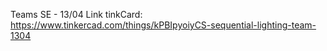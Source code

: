 Teams SE - 13/04
Link tinkCard: https://www.tinkercad.com/things/kPBIpyoiyCS-sequential-lighting-team-1304
